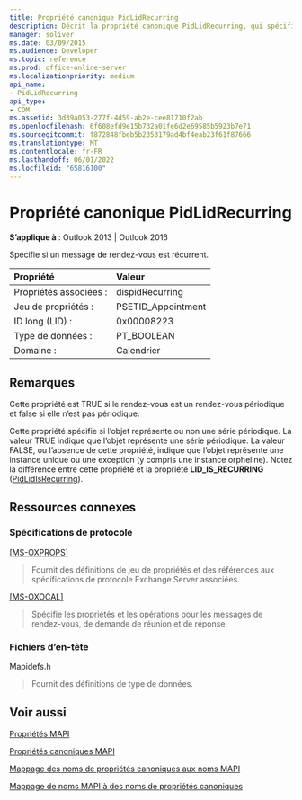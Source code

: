 ```yaml
---
title: Propriété canonique PidLidRecurring
description: Décrit la propriété canonique PidLidRecurring, qui spécifie si un message de rendez-vous est récurrent.
manager: soliver
ms.date: 03/09/2015
ms.audience: Developer
ms.topic: reference
ms.prod: office-online-server
ms.localizationpriority: medium
api_name:
- PidLidRecurring
api_type:
- COM
ms.assetid: 3d39a053-277f-4d59-ab2e-cee81710f2ab
ms.openlocfilehash: 6f608efd9e15b732a01fe6d2e69585b5923b7e71
ms.sourcegitcommit: f872848fbeb5b2353179ad4bf4eab23f61f87666
ms.translationtype: MT
ms.contentlocale: fr-FR
ms.lasthandoff: 06/01/2022
ms.locfileid: "65816100"
---
```

# <a name="pidlidrecurring-canonical-property"></a>Propriété canonique PidLidRecurring

  
  
**S’applique à** : Outlook 2013 | Outlook 2016 
  
Spécifie si un message de rendez-vous est récurrent.
  
|Propriété |Valeur |
|:-----|:-----|
|Propriétés associées :  <br/> |dispidRecurring  <br/> |
|Jeu de propriétés :  <br/> |PSETID_Appointment  <br/> |
|ID long (LID) :  <br/> |0x00008223  <br/> |
|Type de données :  <br/> |PT_BOOLEAN  <br/> |
|Domaine :  <br/> |Calendrier  <br/> |
   
## <a name="remarks"></a>Remarques

Cette propriété est TRUE si le rendez-vous est un rendez-vous périodique et false si elle n’est pas périodique.
  
Cette propriété spécifie si l’objet représente ou non une série périodique. La valeur TRUE indique que l’objet représente une série périodique. La valeur FALSE, ou l’absence de cette propriété, indique que l’objet représente une instance unique ou une exception (y compris une instance orpheline). Notez la différence entre cette propriété et la propriété **LID_IS_RECURRING** ([PidLidIsRecurring](pidlidisrecurring-canonical-property.md)).
  
## <a name="related-resources"></a>Ressources connexes

### <a name="protocol-specifications"></a>Spécifications de protocole

[[MS-OXPROPS]](https://msdn.microsoft.com/library/f6ab1613-aefe-447d-a49c-18217230b148%28Office.15%29.aspx)
  
> Fournit des définitions de jeu de propriétés et des références aux spécifications de protocole Exchange Server associées.
    
[[MS-OXOCAL]](https://msdn.microsoft.com/library/09861fde-c8e4-4028-9346-e7c214cfdba1%28Office.15%29.aspx)
  
> Spécifie les propriétés et les opérations pour les messages de rendez-vous, de demande de réunion et de réponse.
    
### <a name="header-files"></a>Fichiers d’en-tête

Mapidefs.h
  
> Fournit des définitions de type de données.
    
## <a name="see-also"></a>Voir aussi



[Propriétés MAPI](mapi-properties.md)
  
[Propriétés canoniques MAPI](mapi-canonical-properties.md)
  
[Mappage des noms de propriétés canoniques aux noms MAPI](mapping-canonical-property-names-to-mapi-names.md)
  
[Mappage de noms MAPI à des noms de propriétés canoniques](mapping-mapi-names-to-canonical-property-names.md)

